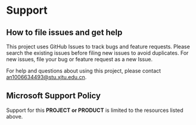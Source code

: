 # Support

## How to file issues and get help  

This project uses GitHub Issues to track bugs and feature requests. Please search the existing 
issues before filing new issues to avoid duplicates.  For new issues, file your bug or 
feature request as a new Issue.

For help and questions about using this project, please contact an1006634493@stu.xjtu.edu.cn.

## Microsoft Support Policy  

Support for this **PROJECT or PRODUCT** is limited to the resources listed above.
